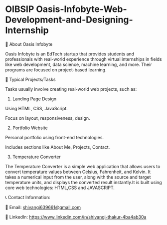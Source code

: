 # OIBSIP Oasis-Infobyte-Web-Development-and-Designing-Internship
🏢 About Oasis Infobyte

Oasis Infobyte is an EdTech startup that provides students and professionals with real-world experience through virtual internships in fields like web development, data science, machine learning, and more. Their programs are focused on project-based learning.

🔧 Typical Projects/Tasks

Tasks usually involve creating real-world web projects, such as:

1. Landing Page Design

Using HTML, CSS, JavaScript.

Focus on layout, responsiveness, design.

2. Portfolio Website

Personal portfolio using front-end technologies.

Includes sections like About Me, Projects, Contact.


3. Temperature Converter 

The Temperature Converter is a simple web application that allows users to convert temperature values between Celsius, Fahrenheit, and Kelvin. It takes a numerical input from the user, along with the source and target temperature units, and displays the converted result instantly.It is built using core web technologies: HTML,CSS and JAVASCRIPT.


📞 Contact Information:

📧 Email: shivangi639661@gmail.com

💬 LinkedIn: https://www.linkedin.com/in/shivangi-thakur-4ba4ab30a

